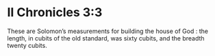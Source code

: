 # II Chronicles 3:3

These are Solomon’s measurements for building the house of God : the length, in cubits of the old standard, was sixty cubits, and the breadth twenty cubits.
